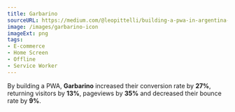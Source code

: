 ```yaml
---
title: Garbarino
sourceURL: https://medium.com/@leopittelli/building-a-pwa-in-argentina-3ac669eabbeb
image: /images/garbarino-icon
imageExt: png
tags:
- E-commerce 
- Home Screen 
- Offline
- Service Worker
---
```


By building a PWA, **Garbarino** increased their conversion rate by **27%**, returning visitors by **13%**, pageviews by **35%** and decreased their bounce rate by **9%**.
